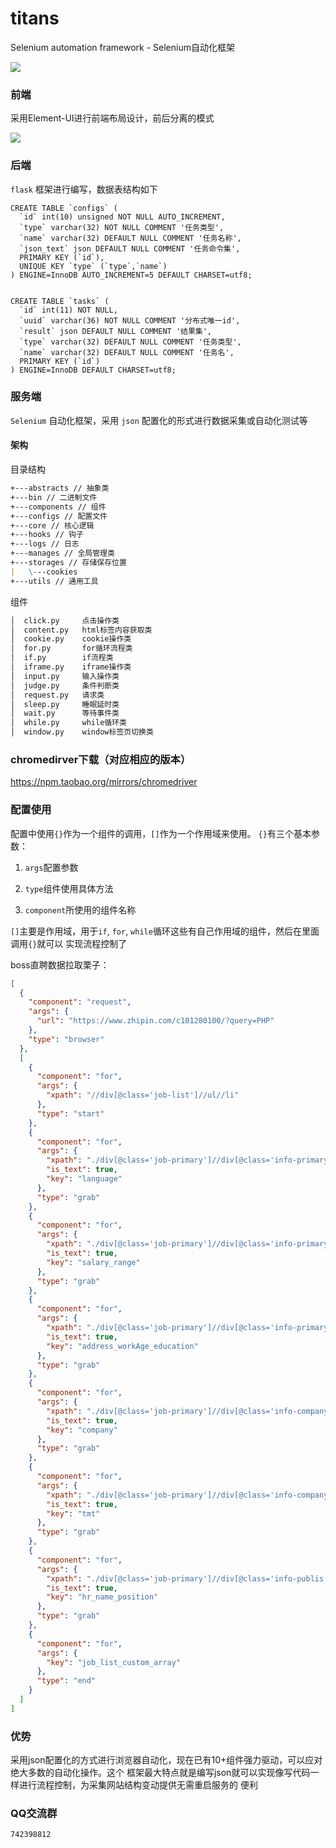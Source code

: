 # titans
Selenium automation framework - Selenium自动化框架

![](./docs/imgs/titans.png)

### 前端

采用Element-UI进行前端布局设计，前后分离的模式

![](./docs/imgs/front.png)

### 后端

`flask` 框架进行编写，数据表结构如下
```mysql
CREATE TABLE `configs` (
  `id` int(10) unsigned NOT NULL AUTO_INCREMENT,
  `type` varchar(32) NOT NULL COMMENT '任务类型',
  `name` varchar(32) DEFAULT NULL COMMENT '任务名称',
  `json_text` json DEFAULT NULL COMMENT '任务命令集',
  PRIMARY KEY (`id`),
  UNIQUE KEY `type` (`type`,`name`)
) ENGINE=InnoDB AUTO_INCREMENT=5 DEFAULT CHARSET=utf8;


CREATE TABLE `tasks` (
  `id` int(11) NOT NULL,
  `uuid` varchar(36) NOT NULL COMMENT '分布式唯一id',
  `result` json DEFAULT NULL COMMENT '结果集',
  `type` varchar(32) DEFAULT NULL COMMENT '任务类型',
  `name` varchar(32) DEFAULT NULL COMMENT '任务名',
  PRIMARY KEY (`id`)
) ENGINE=InnoDB DEFAULT CHARSET=utf8;
```

### 服务端

`Selenium` 自动化框架，采用 `json` 配置化的形式进行数据采集或自动化测试等

#### 架构


目录结构

```markdown
+---abstracts // 抽象类
+---bin // 二进制文件
+---components // 组件
+---configs // 配置文件
+---core // 核心逻辑
+---hooks // 钩子
+---logs // 日志
+---manages // 全局管理类
+---storages // 存储保存位置
|   \---cookies
+---utils // 通用工具

```

组件
```markdown
│  click.py     点击操作类
│  content.py   html标签内容获取类
│  cookie.py    cookie操作类
│  for.py       for循环流程类
│  if.py        if流程类
│  iframe.py    iframe操作类
│  input.py     输入操作类
│  judge.py     条件判断类
│  request.py   请求类
│  sleep.py     睡眠延时类
│  wait.py      等待事件类
│  while.py     while循环类
│  window.py    window标签页切换类
```


### chromedirver下载（对应相应的版本）

https://npm.taobao.org/mirrors/chromedriver


### 配置使用

配置中使用`{}`作为一个组件的调用，`[]`作为一个作用域来使用。
`{}`有三个基本参数：
1. `args`配置参数

2. `type`组件使用具体方法

3. `component`所使用的组件名称

`[]`主要是作用域，用于`if`, `for`, `while`循环这些有自己作用域的组件，然后在里面调用`{}`就可以
实现流程控制了

boss直聘数据拉取栗子：

```json
[
  {
    "component": "request",
    "args": {
      "url": "https://www.zhipin.com/c101280100/?query=PHP"
    },
    "type": "browser"
  },
  [
    {
      "component": "for",
      "args": {
        "xpath": "//div[@class='job-list']//ul//li"
      },
      "type": "start"
    },
    {
      "component": "for",
      "args": {
        "xpath": "./div[@class='job-primary']//div[@class='info-primary']//div[@class='job-title']",
        "is_text": true,
        "key": "language"
      },
      "type": "grab"
    },
    {
      "component": "for",
      "args": {
        "xpath": "./div[@class='job-primary']//div[@class='info-primary']//span[@class='red']",
        "is_text": true,
        "key": "salary_range"
      },
      "type": "grab"
    },
    {
      "component": "for",
      "args": {
        "xpath": "./div[@class='job-primary']//div[@class='info-primary']/h3/following-sibling::p",
        "is_text": true,
        "key": "address_workAge_education"
      },
      "type": "grab"
    },
    {
      "component": "for",
      "args": {
        "xpath": "./div[@class='job-primary']//div[@class='info-company']//a",
        "is_text": true,
        "key": "company"
      },
      "type": "grab"
    },
    {
      "component": "for",
      "args": {
        "xpath": "./div[@class='job-primary']//div[@class='info-company']//p",
        "is_text": true,
        "key": "tmt"
      },
      "type": "grab"
    },
    {
      "component": "for",
      "args": {
        "xpath": "./div[@class='job-primary']//div[@class='info-publis']/h3",
        "is_text": true,
        "key": "hr_name_position"
      },
      "type": "grab"
    },
    {
      "component": "for",
      "args": {
        "key": "job_list_custom_array"
      },
      "type": "end"
    }
  ]
]
```



### 优势

采用json配置化的方式进行浏览器自动化，现在已有10+组件强力驱动，可以应对绝大多数的自动化操作。这个
框架最大特点就是编写json就可以实现像写代码一样进行流程控制，为采集网站结构变动提供无需重启服务的
便利


### QQ交流群

`742398812`

